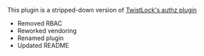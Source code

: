 This plugin is a stripped-down version of [TwistLock's authz plugin](https://github.com/twistlock/authz)

* Removed RBAC
* Reworked vendoring
* Renamed plugin
* Updated README
